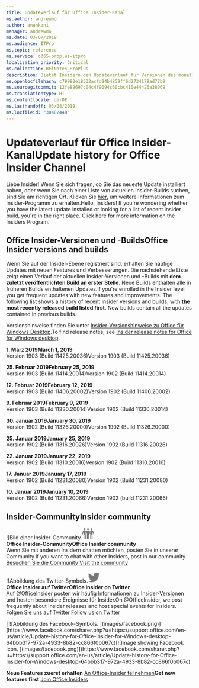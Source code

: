 ```yaml
---
title: Updateverlauf für Office Insider-Kanal
ms.author: andrewmo
author: anankani
manager: andrewmo
ms.date: 03/07/2019
ms.audience: ITPro
ms.topic: reference
ms.service: o365-proplus-itpro
localization_priority: Critical
ms.collection: RelNotes_ProPlus
description: Bietet Insidern den Updateverlauf für Versionen des monatlichen Kanals (Insider Fast) für Windows Desktop.
ms.openlocfilehash: c79980e18332acfd94b4859ff6d2734179ad77b9
ms.sourcegitcommit: 12fe89697c04c4f9094c60cbc410e44426a38069
ms.translationtype: HT
ms.contentlocale: de-DE
ms.lasthandoff: 03/08/2019
ms.locfileid: "30482448"
---
```

# <a name="update-history-for-office-insider-channel"></a><span data-ttu-id="0ed65-103">Updateverlauf für Office Insider-Kanal</span><span class="sxs-lookup"><span data-stu-id="0ed65-103">Update history for Office Insider Channel</span></span>

<span data-ttu-id="0ed65-p101">Liebe Insider! Wenn Sie sich fragen, ob Sie das neueste Update installiert haben, oder wenn Sie nach einer Liste von aktuellen Insider-Builds suchen, sind Sie am richtigen Ort. Klicken Sie [hier](https://insider.office.com/), um weitere Informationen zum Insider-Programm zu erhalten.</span><span class="sxs-lookup"><span data-stu-id="0ed65-p101">Hello, Insiders! If you're wondering whether you have the latest update installed or looking for a list of recent Insider build, you're in the right place. Click [here](https://insider.office.com/) for more information on the Insiders Program.</span></span>

## <a name="office-insider-versions-and-builds"></a><span data-ttu-id="0ed65-107">Office Insider-Versionen und -Builds</span><span class="sxs-lookup"><span data-stu-id="0ed65-107">Office Insider versions and builds</span></span>

<span data-ttu-id="0ed65-p102">Wenn Sie auf der Insider-Ebene registriert sind, erhalten Sie häufige Updates mit neuen Features und Verbesserungen. Die nachstehende Liste zeigt einen Verlauf der aktuellen Insider-Versionen und -Builds mit **dem zuletzt veröffentlichten Build an erster Stelle**. Neue Builds enthalten alle in früheren Builds enthaltenen Updates.</span><span class="sxs-lookup"><span data-stu-id="0ed65-p102">If you're enrolled in the Insider level you get frequent updates with new features and improvements. The following list shows a history of recent Insider versions and builds, with **the most recently released build listed first**. New builds contain all the updates contained in previous builds.</span></span> 

<span data-ttu-id="0ed65-111">Versionshinweise finden Sie unter [Insider-Versionshinweise zu Office für Windows Desktop](https://docs.microsoft.com/de-DE/OfficeUpdates/release-notes-office-insider).</span><span class="sxs-lookup"><span data-stu-id="0ed65-111">To find release notes, see [Insider release notes for Office for Windows desktop](https://docs.microsoft.com/de-DE/OfficeUpdates/release-notes-office-insider).</span></span>

<span data-ttu-id="0ed65-112">**1. März 2019**</span><span class="sxs-lookup"><span data-stu-id="0ed65-112">**March 1, 2019**</span></span><br/> <span data-ttu-id="0ed65-113">Version 1903 (Build 11425.20036)</span><span class="sxs-lookup"><span data-stu-id="0ed65-113">Version 1903 (Build 11425.20036)</span></span><br/> 

<span data-ttu-id="0ed65-114">**25. Februar 2019**</span><span class="sxs-lookup"><span data-stu-id="0ed65-114">**February 25, 2019**</span></span><br/> <span data-ttu-id="0ed65-115">Version 1903 (Build 11414.20014)</span><span class="sxs-lookup"><span data-stu-id="0ed65-115">Version 1902 (Build 11414.20014)</span></span><br/> 

<span data-ttu-id="0ed65-116">**12. Februar 2019**</span><span class="sxs-lookup"><span data-stu-id="0ed65-116">**February 12, 2019**</span></span><br/> <span data-ttu-id="0ed65-117">Version 1903 (Build 11406.20002)</span><span class="sxs-lookup"><span data-stu-id="0ed65-117">Version 1902 (Build 11406.20002)</span></span><br/> 

<span data-ttu-id="0ed65-118">**9. Februar 2019**</span><span class="sxs-lookup"><span data-stu-id="0ed65-118">**February 9, 2019**</span></span><br/> <span data-ttu-id="0ed65-119">Version 1903 (Build 11330.20014)</span><span class="sxs-lookup"><span data-stu-id="0ed65-119">Version 1902 (Build 11330.20014)</span></span><br/> 

<span data-ttu-id="0ed65-120">**30. Januar 2019**</span><span class="sxs-lookup"><span data-stu-id="0ed65-120">**January 30, 2019**</span></span><br/> <span data-ttu-id="0ed65-121">Version 1902 (Build 11326.20000)</span><span class="sxs-lookup"><span data-stu-id="0ed65-121">Version 1902 (Build 11326.20000)</span></span><br/> 

<span data-ttu-id="0ed65-122">**25. Januar 2019**</span><span class="sxs-lookup"><span data-stu-id="0ed65-122">**January 25, 2019**</span></span><br/> <span data-ttu-id="0ed65-123">Version 1902 (Build 11316.20026)</span><span class="sxs-lookup"><span data-stu-id="0ed65-123">Version 1902 (Build 11316.20026)</span></span><br/> 

<span data-ttu-id="0ed65-124">**22. Januar 2019**</span><span class="sxs-lookup"><span data-stu-id="0ed65-124">**January 22, 2019**</span></span><br/> <span data-ttu-id="0ed65-125">Version 1902 (Build 11310.20016)</span><span class="sxs-lookup"><span data-stu-id="0ed65-125">Version 1902 (Build 11310.20016)</span></span><br/> 

<span data-ttu-id="0ed65-126">**17. Januar 2019**</span><span class="sxs-lookup"><span data-stu-id="0ed65-126">**January 17, 2019**</span></span><br/> <span data-ttu-id="0ed65-127">Version 1902 (Build 11231.20080)</span><span class="sxs-lookup"><span data-stu-id="0ed65-127">Version 1902 (Build 11231.20080)</span></span><br/>

<span data-ttu-id="0ed65-128">**10. Januar 2019**</span><span class="sxs-lookup"><span data-stu-id="0ed65-128">**January 10, 2019**</span></span><br/> <span data-ttu-id="0ed65-129">Version 1902 (Build 11231.20066)</span><span class="sxs-lookup"><span data-stu-id="0ed65-129">Version 1902 (build 11231.20066)</span></span><br/> 


## <a name="insider-community"></a><span data-ttu-id="0ed65-130">Insider-Community</span><span class="sxs-lookup"><span data-stu-id="0ed65-130">Insider community</span></span>

<span data-ttu-id="0ed65-131">![Bild einer Insider-Community.</span><span class="sxs-lookup"><span data-stu-id="0ed65-131">![Image showing insider community.</span></span> ](images/insidercommunity.png) <br/>
<span data-ttu-id="0ed65-132">**Office Insider-Community**</span><span class="sxs-lookup"><span data-stu-id="0ed65-132">**Office Insider community**</span></span><br/> <span data-ttu-id="0ed65-133">Wenn Sie mit anderen Insidern chatten möchten, posten Sie in unserer Community.</span><span class="sxs-lookup"><span data-stu-id="0ed65-133">If you want to chat with other Insiders, post in our community.</span></span><br/><span data-ttu-id="0ed65-134"> 
[Besuchen Sie die Community](https://go.microsoft.com/fwlink/?linkid=843493)</span><span class="sxs-lookup"><span data-stu-id="0ed65-134"> 
[Visit the community](https://go.microsoft.com/fwlink/?linkid=843493)</span></span><br/> 

<span data-ttu-id="0ed65-135">![Abbildung des Twitter-Symbols.</span><span class="sxs-lookup"><span data-stu-id="0ed65-135">![Image showing twitter icon.</span></span> ](images/twitter.png)<br/>
<span data-ttu-id="0ed65-136">**Office Insider auf Twitter**</span><span class="sxs-lookup"><span data-stu-id="0ed65-136">**Office Insider on Twitter**</span></span><br/> <span data-ttu-id="0ed65-137">Auf @OfficeInsider posten wir häufig Informationen zu Insider-Versionen und hosten besondere Ereignisse für Insider.</span><span class="sxs-lookup"><span data-stu-id="0ed65-137">On @OfficeInsider, we post frequently about Insider releases and host special events for Insiders.</span></span><br/><span data-ttu-id="0ed65-138"> 
[Folgen Sie uns auf Twitter](https://go.microsoft.com/fwlink/?linkid=717717)</span><span class="sxs-lookup"><span data-stu-id="0ed65-138"> 
[Follow us on Twitter](https://go.microsoft.com/fwlink/?linkid=717717)</span></span><br/> 

<span data-ttu-id="0ed65-139">
  [
  ![Abbildung des Facebook-Symbols. ](images/facebook.png)](https://www.facebook.com/sharer.php?u=https://support.office.com/en-us/article/Update-history-for-Office-Insider-for-Windows-desktop-64bbb317-972a-4933-8b82-cc866f0b067c)</span><span class="sxs-lookup"><span data-stu-id="0ed65-139">[![Image showing Facebook icon. ](images/facebook.png)](https://www.facebook.com/sharer.php?u=https://support.office.com/en-us/article/Update-history-for-Office-Insider-for-Windows-desktop-64bbb317-972a-4933-8b82-cc866f0b067c)</span></span>


<span data-ttu-id="0ed65-140">**Neue Features zuerst erhalten**
[An Office-Insider teilnehmen](https://insider.office.com/)</span><span class="sxs-lookup"><span data-stu-id="0ed65-140">**Get new features first**
[Join Office Insiders](https://insider.office.com/)</span></span>